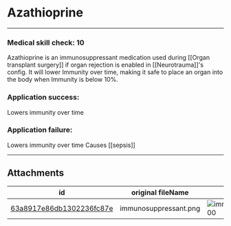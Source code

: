 # Azathioprine

 

---

### Medical skill check: 10
Azathioprine is an immunosuppressant medication used during [[Organ transplant surgery]] if organ rejection is enabled in [[Neurotrauma]]'s config. It will lower Immunity over time, making it safe to place an organ into the body when Immunity is below 10%.

### Application success:
Lowers immunity over time

### Application failure:
Lowers immunity over time
Causes [[sepsis]]

---

## Attachments

id | original fileName | image
---|---|---
[63a8917e86db1302236fc87e](63a8917e86db1302236fc87e.png) | immunosuppressant.png | ![immunosuppressant.png\|200](63a8917e86db1302236fc87e.png)